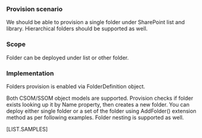 ﻿
### Provision scenario
We should be able to provision a single folder under SharePoint list and library.
Hierarchical folders should be supported as well.

### Scope
Folder can be deployed under list or other folder. 

### Implementation
Folders provision is enabled via FolderDefinition object.

Both CSOM/SSOM object models are supported. Provision checks if folder exists looking up it by Name property, then creates a new folder. You can deploy either single folder or a set of the folder using AddFolder() extension method as per following examples. Folder nesting is supported as well.

[LIST.SAMPLES]